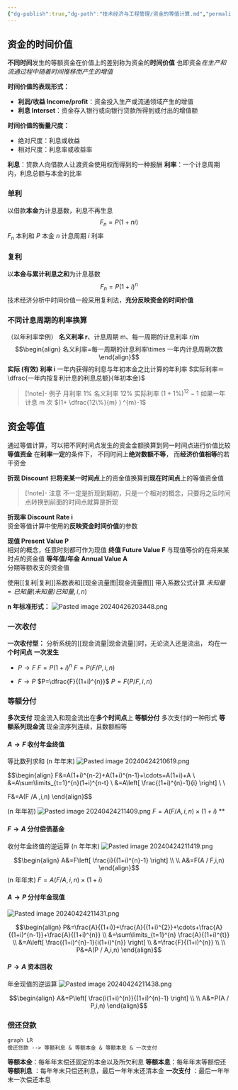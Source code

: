 ```yaml
---
{"dg-publish":true,"dg-path":"技术经济与工程管理/资金的等值计算.md","permalink":"/技术经济与工程管理/资金的等值计算/","dgPassFrontmatter":true,"noteIcon":"","created":"2024-05-21T15:34:07.756+08:00","updated":"2025-08-28T21:53:13.815+08:00"}
---
```


## 资金的时间价值
**不同时间**发生的等额资金在价值上的差别称为资金的**时间价值**
也即资金*在生产和流通过程中随着时间推移而产生的增值*

**时间价值的表现形式：**
- **利润/收益    Income/profit**：资金投入生产或流通领域产生的增值
- **利息   Interset**：资金存入银行或向银行贷款所得到或付出的增值额

**时间价值的衡量尺度：**
- 绝对尺度：利息或收益
- 相对尺度：利息率或收益率

**利息**：贷款人向借款人让渡资金使用权而得到的一种报酬
**利率**：一个计息周期内，利息总额与本金的比率
### 单利
以借款**本金**为计息基数，利息不再生息
$$F_{n}=P(1+ni)$$
$F_{n}$ 本利和   $P$ 本金
$n$ 计息周期  $i$ 利率
### 复利
以**本金与累计利息之和**为计息基数
$$F_{n}=P(1+i)^{n}$$
技术经济分析中时间价值一般采用复利法，**充分反映资金的时间价值**

### 不同计息周期的利率换算
（以年利率举例）
**名义利率  r**、计息周期 m、每一周期的计息利率  r/m
$$\begin{align}
名义利率=每一周期的计息利率\times 一年内计息周期次数
\end{align}$$
**实际 (有效) 利率  i**
一年内获得的利息与年初本金之比计算的年利率
$实际利率＝ \dfrac{一年内按复利计息的利息总额}{年初本金}$
>[!note]- 例子
月利率 1%
名义利率 12%
实际利率  $(1+1\%)^{12}-1$
如果一年计息 m 次
$(1+ \dfrac{12\%}{m} ) ^{m}-1$


## 资金等值
通过等值计算，可以把不同时间点发生的资金金额换算到同一时间点进行价值比较
**等值资金**
在**利率一定**的条件下，
不同时间上**绝对数额不等**，
而**经济价值相等**的若干资金

**折现 Discount**
把**将来某一时间点**上的资金值换算到**现在时间点**上的等值资金值
>[!note]- 注意
>不一定是折现到期初，只是一个相对的概念，只要将之后时间点转换到前面的时间点就算是折现

**折现率 Discount Rate  i**  
资金等值计算中使用的**反映资金时间价值**的参数

**现值   Present Value  P**     
相对的概念，任意时刻都可作为现值
**终值   Future Value  F** 
与现值等价的在将来某时点的资金值
**等年值/年金   Annual Value  A**  
分期等额收支的资金值


使用[[复利\|复利]]系数表和[[现金流量图\|现金流量图]]
带入系数公式计算
$未知量=已知量(未知量 / 已知量,i,n)$

**n 年标准形式：**
![Pasted image 20240426203448.png](../img/user/Functional%20files/Photo%20Resources/Pasted%20image%2020240426203448.png)

### 一次收付
**一次收付型：**
分析系统的[[现金流量\|现金流量]]时，无论流入还是流出，
均在**一个时间点**  **一次发生**

-  $P \to F$
$F=P(1+i)^{n}$    $F=P(F / P,i,n)$

-  $F \to P$
$P=\dfrac{F}{(1+i)^{n}}$    $P=F(P / F,i,n)$

### 等额分付
**多次支付**
现金流入和现金流出在**多个时间点**上
**等额分付**
多次支付的一种形式
**等额系列现金流**
现金流序列连续，且数额相等

####  $A \to F$  收付年金终值
等比数列求和
 (n 年年末)
![Pasted image 20240424210619.png](../img/user/Functional%20files/Photo%20Resources/Pasted%20image%2020240424210619.png)

$$\begin{align}
F&=A(1+i)^{n-2}+A(1+i)^{n-1}+\cdots+A(1+i)+A \\
&=A\sum\limits_{t=1}^{n}(1+i)^{n-t} \\
&=A\left[ \frac{(1+i)^{n}-1}{i} \right] \\ \\

F&=A(F /A ,i,n)
\end{align}$$
 
 (n 年年初)
![Pasted image 20240424211409.png](../img/user/Functional%20files/Photo%20Resources/Pasted%20image%2020240424211409.png)
$F=A(F / A,i,n)\times(1+i)$
**
####  $F \to A$  分付偿债基金
收付年金终值的逆运算
 (n 年年末)
![Pasted image 20240424211419.png](../img/user/Functional%20files/Photo%20Resources/Pasted%20image%2020240424211419.png)

$$\begin{align}
A&=F\left[ \frac{i}{(1+i)^{n}-1} \right] \\
 \\
A&=F(A / F,i,n)
\end{align}$$
(n 年年末)
$F=A(F / A,i,n)\times(1+i)$

####  $A \to P$  分付年金现值
![Pasted image 20240424211431.png](../img/user/Functional%20files/Photo%20Resources/Pasted%20image%2020240424211431.png)


$$\begin{align}
P&=\frac{A}{(1+i)}+\frac{A}{(1+i)^{2}}+\cdots+\frac{A}{(1+i)^{n-1}}+\frac{A}{(1+i)^{n}} \\
&=\sum\limits_{t=1}^{n} \frac{A}{(1+i)^{t}} \\
&=A\left[ \frac{(1+i)^{n}-1}{i(1+i)^{n}} \right] \\
 &=\frac{F}{(1+i)^{n}} \\ \\
P&=A(P / A,i,n)
\end{align}$$


####  $P \to A$  资本回收
年金现值的逆运算
![Pasted image 20240424211438.png](../img/user/Functional%20files/Photo%20Resources/Pasted%20image%2020240424211438.png)

$$\begin{align}
A&=P\left[ \frac{i(1+i)^{n}}{(1+i)^{n}-1} \right] \\
 \\
A&=P(A / P,i,n)
\end{align}$$

### 偿还贷款

```mermaid  
graph LR 
偿还贷款 --> 等额利息 & 等额本金 & 等额本息 & 一次支付 
```


**等额本金**：每年年末偿还固定的本金以及所欠利息
**等额本息**：每年年末等额偿还
**等额利息** ：每年年末只偿还利息，最后一年年末还清本金
**一次支付** ：最后一年年末一次偿还本息
